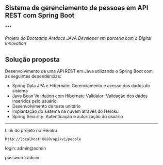 <h2>Sistema de gerenciamento de pessoas em API REST com Spring Boot</h2>
***
<h6>Projeto do Bootcamp Amdocs JAVA Developer em parceria com a Digital Innovation</h6>

## Solução proposta

Desenvolvimento de uma API REST em Java utilizando o Spring Boot com às seguintes dependências:
- Spring Data JPA e Hibernate: Gerenciamento e acesso dos dados do sistema
- Java Bean Validation com Hibernate Validator: Validação dos dados inseridos pelo usuário
- Desenvolvimento de teste unitário
- Implantação do sistema na nuvem através do Heroku
- Spring Security: Autenticação e autorização do usuário

***

Link do projeto no Heroku

```
http://localhost:8080/api/v1/people
```
login: admin@admin

password: admin

